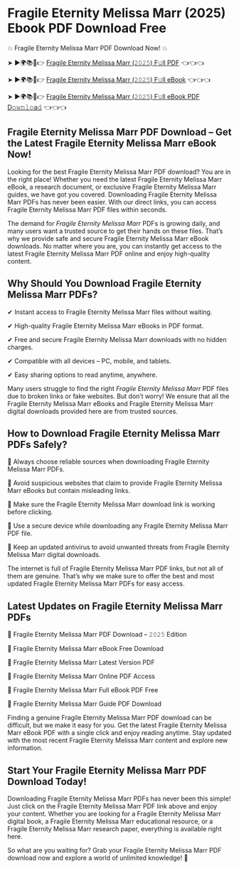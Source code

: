 # Fragile Eternity Melissa Marr (2025) Ebook PDF Download Free

💥 Fragile Eternity Melissa Marr PDF Download Now! 💥

➤ ►🌍📚📱👉 [Fragile Eternity Melissa Marr (𝟸𝟶𝟸𝟻) F𝚞ll PDF](https://getpdf.xyz/fragile-eternity-melissa-marr) 👈👈👈


➤ ►🌍📚📱👉 [Fragile Eternity Melissa Marr (𝟸𝟶𝟸𝟻) F𝚞ll eBook](https://getpdf.xyz/fragile-eternity-melissa-marr) 👈👈👈


➤ ►🌍📚📱👉 [Fragile Eternity Melissa Marr (𝟸𝟶𝟸𝟻) F𝚞ll eBook PDF D𝚘𝚠𝚗𝚕𝚘a𝚍](https://getpdf.xyz/fragile-eternity-melissa-marr) 👈👈👈


## Fragile Eternity Melissa Marr PDF Download – Get the Latest Fragile Eternity Melissa Marr eBook Now!

Looking for the best Fragile Eternity Melissa Marr PDF download? You are in the right place! Whether you need the latest Fragile Eternity Melissa Marr eBook, a research document, or exclusive Fragile Eternity Melissa Marr guides, we have got you covered. Downloading Fragile Eternity Melissa Marr PDFs has never been easier. With our direct links, you can access Fragile Eternity Melissa Marr PDF files within seconds.

The demand for *Fragile Eternity Melissa Marr* PDFs is growing daily, and many users want a trusted source to get their hands on these files. That’s why we provide safe and secure Fragile Eternity Melissa Marr eBook downloads. No matter where you are, you can instantly get access to the latest Fragile Eternity Melissa Marr PDF online and enjoy high-quality content.

## Why Should You Download Fragile Eternity Melissa Marr PDFs?

✔ Instant access to Fragile Eternity Melissa Marr files without waiting.

✔ High-quality Fragile Eternity Melissa Marr eBooks in PDF format.

✔ Free and secure Fragile Eternity Melissa Marr downloads with no hidden charges.

✔ Compatible with all devices – PC, mobile, and tablets.

✔ Easy sharing options to read anytime, anywhere.

Many users struggle to find the right *Fragile Eternity Melissa Marr* PDF files due to broken links or fake websites. But don’t worry! We ensure that all the Fragile Eternity Melissa Marr eBooks and Fragile Eternity Melissa Marr digital downloads provided here are from trusted sources.

## How to Download Fragile Eternity Melissa Marr PDFs Safely?

📌 Always choose reliable sources when downloading Fragile Eternity Melissa Marr PDFs.

📌 Avoid suspicious websites that claim to provide Fragile Eternity Melissa Marr eBooks but contain misleading links.

📌 Make sure the Fragile Eternity Melissa Marr download link is working before clicking.

📌 Use a secure device while downloading any Fragile Eternity Melissa Marr PDF file.

📌 Keep an updated antivirus to avoid unwanted threats from Fragile Eternity Melissa Marr digital downloads.

The internet is full of Fragile Eternity Melissa Marr PDF links, but not all of them are genuine. That’s why we make sure to offer the best and most updated Fragile Eternity Melissa Marr PDFs for easy access.

## Latest Updates on Fragile Eternity Melissa Marr PDFs

🔹 Fragile Eternity Melissa Marr PDF Download – 𝟸𝟶𝟸𝟻 Edition

🔹 Fragile Eternity Melissa Marr eBook Free Download

🔹 Fragile Eternity Melissa Marr Latest Version PDF

🔹 Fragile Eternity Melissa Marr Online PDF Access

🔹 Fragile Eternity Melissa Marr Full eBook PDF Free

🔹 Fragile Eternity Melissa Marr Guide PDF Download

Finding a genuine Fragile Eternity Melissa Marr PDF download can be difficult, but we make it easy for you. Get the latest Fragile Eternity Melissa Marr eBook PDF with a single click and enjoy reading anytime. Stay updated with the most recent Fragile Eternity Melissa Marr content and explore new information.

## Start Your Fragile Eternity Melissa Marr PDF Download Today!

Downloading Fragile Eternity Melissa Marr PDFs has never been this simple! Just click on the Fragile Eternity Melissa Marr PDF link above and enjoy your content. Whether you are looking for a Fragile Eternity Melissa Marr digital book, a Fragile Eternity Melissa Marr educational resource, or a Fragile Eternity Melissa Marr research paper, everything is available right here.

So what are you waiting for? Grab your Fragile Eternity Melissa Marr PDF download now and explore a world of unlimited knowledge! 🚀